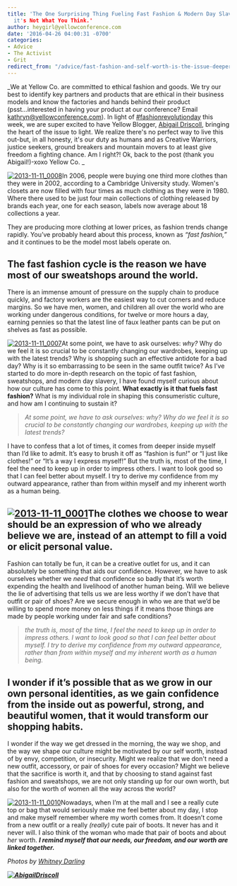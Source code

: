 ```yaml
---
title: 'The One Surprising Thing Fueling Fast Fashion & Modern Day Slavery. Hint:
  it's Not What You Think.'
author: heygirl@yellowconference.com
date: '2016-04-26 04:00:31 -0700'
categories:
- Advice
- The Activist
- Grit
redirect_from: "/advice/fast-fashion-and-self-worth-is-the-issue-deeper-than-just-wanting-cheap-clothes/"
---
```


_We at Yellow Co. are committed to ethical fashion and goods. We try our best to identify key partners and products that are ethical in their business models and know the factories and hands behind their product (psst...interested in having your product at our conference? Email kathryn@yellowconference.com). In light of [#fashionrevolutionday](http://fashionrevolution.org/) this week, we are super excited to have Yellow Blogger, [Abigail Driscoll](http://abigailrdriscoll.com/), bringing the heart of the issue to light. We realize there's no perfect way to live this out-but, in all honesty, it's our duty as humans and as Creative Warriors, justice seekers, ground breakers and mountain movers to at least give freedom a fighting chance. Am I right?! Ok, back to the post (thank you Abigail!)-xoxo Yellow Co. _

[![2013-11-11_0008](https://s3.amazonaws.com/yellow-files/blog/2016/04/2013-11-11_0008.jpg)](https://s3.amazonaws.com/yellow-files/blog/2016/04/2013-11-11_0008.jpg)In 2006, people were buying one third more clothes than they were in 2002, according to a Cambridge University study. Women's closets are now filled with four times as much clothing as they were in 1980\. Where there used to be just four main collections of clothing released by brands each year, one for each season, labels now average about 18 collections a year.

They are producing more clothing at lower prices, as fashion trends change rapidly. You’ve probably heard about this process, known as _“fast fashion,”_ and it continues to be the model most labels operate on.

## The fast fashion cycle is the reason we have most of our sweatshops around the world.

There is an immense amount of pressure on the supply chain to produce quickly, and factory workers are the easiest way to cut corners and reduce margins. So we have men, women, and children all over the world who are working under dangerous conditions, for twelve or more hours a day, earning pennies so that the latest line of faux leather pants can be put on shelves as fast as possible.

[![2013-11-11_0007](https://s3.amazonaws.com/yellow-files/blog/2016/04/2013-11-11_0007.jpg)](https://s3.amazonaws.com/yellow-files/blog/2016/04/2013-11-11_0007.jpg)At some point, we have to ask ourselves: _why?_ Why do we feel it is so crucial to be constantly changing our wardrobes, keeping up with the latest trends? Why is shopping such an effective antidote for a bad day? Why is it so embarrassing to be seen in the same outfit twice? As I’ve started to do more in-depth research on the topic of fast fashion, sweatshops, and modern day slavery, I have found myself curious about how our culture has come to this point. **What exactly is it that fuels fast fashion?** What is my individual role in shaping this consumeristic culture, and how am I continuing to sustain it?

> _At some point, we have to ask ourselves: why? Why do we feel it is so crucial to be constantly changing our wardrobes, keeping up with the latest trends?_

I have to confess that a lot of times, it comes from deeper inside myself than I’d like to admit. It’s easy to brush it off as “fashion is fun!” or “I just like clothes!” or “It’s a way I express myself!” But the truth is, most of the time, I feel the need to keep up in order to impress others. I want to look good so that I can feel better about myself. I try to derive my confidence from my outward appearance, rather than from within myself and my inherent worth as a human being.

## [![2013-11-11_0001](https://s3.amazonaws.com/yellow-files/blog/2016/04/2013-11-11_0001.jpg)](https://s3.amazonaws.com/yellow-files/blog/2016/04/2013-11-11_0001.jpg)The clothes we choose to wear should be an expression of who we already believe we are, instead of an attempt to fill a void or elicit personal value.

Fashion can totally be fun, it can be a creative outlet for us, and it can absolutely be something that aids our confidence. However, we have to ask ourselves whether we _need_ that confidence so badly that it’s worth expending the health and livelihood of another human being. Will we believe the lie of advertising that tells us we are less worthy if we don’t have that outfit or pair of shoes? Are we secure enough in who we are that we’d be willing to spend more money on less things if it means those things are made by people working under fair and safe conditions?

> _the truth is, most of the time, I feel the need to keep up in order to impress others. I want to look good so that I can feel better about myself. I try to derive my confidence from my outward appearance, rather than from within myself and my inherent worth as a human being._

## I wonder if it’s possible that as we grow in our own personal identities, as we gain confidence from the inside out as powerful, strong, and beautiful women, that it would transform our shopping habits.

I wonder if the way we get dressed in the morning, the way we shop, and the way we shape our culture might be motivated by our self worth, instead of by envy, competition, or insecurity. Might we realize that we don't need a new outfit, accessory, or pair of shoes for every occasion? Might we believe that the sacrifice is worth it, and that by choosing to stand against fast fashion and sweatshops, we are not only standing up for our own worth, but also for the worth of women all the way across the world?

[![2013-11-11_0010](https://s3.amazonaws.com/yellow-files/blog/2016/04/2013-11-11_0010.jpg)](https://s3.amazonaws.com/yellow-files/blog/2016/04/2013-11-11_0010.jpg)Nowadays, when I’m at the mall and I see a really cute top or bag that would seriously make me feel better about my day, I stop and make myself remember where my worth comes from. It doesn’t come from a new outfit or a really _(really)_ cute pair of boots. It never has and it never will. I also think of the woman who made that pair of boots and about _her_ worth. **_I remind myself that our needs, our freedom, and our worth are linked together._**

_Photos by [Whitney Darling](http://whitneydarling.com/briannagarcia/)_

**_[![AbigailDriscoll](https://s3.amazonaws.com/yellow-files/blog/2016/04/AbigailDriscoll1.jpg)](http://www.shopfreestate.com/)_**
